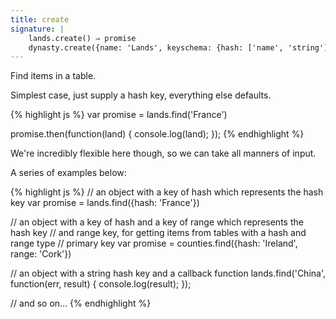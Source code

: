 ```yaml
---
title: create
signature: |
    lands.create() ⇒ promise
    dynasty.create({name: 'Lands', keyschema: {hash: ['name', 'string']}, ...}) ⇒ promise
---
```


Find items in a table.

Simplest case, just supply a hash key, everything else defaults.

{% highlight js %}
var promise = lands.find('France')

promise.then(function(land) {
    console.log(land);
});
{% endhighlight %}

We're incredibly flexible here though, so we can take all manners of input.

A series of examples below:

{% highlight js %}
// an object with a key of hash which represents the hash key
var promise = lands.find({hash: 'France'})

// an object with a key of hash and a key of range which represents the hash key
// and range key, for getting items from tables with a hash and range type
// primary key
var promise = counties.find({hash: 'Ireland', range: 'Cork'})

// an object with a string hash key and a callback function
lands.find('China', function(err, result) {
    console.log(result);
});

// and so on...
{% endhighlight %}
